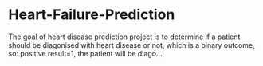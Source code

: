 # Heart-Failure-Prediction
The goal of heart disease prediction project is to determine if a patient should be diagonised with heart disease or not, which is a binary outcome, so: positive result=1, the patient will be diago…
